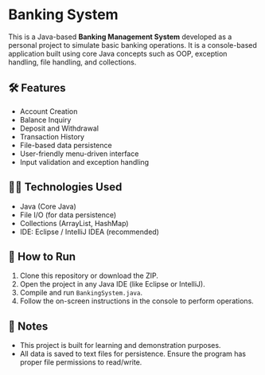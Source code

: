 # Banking System

This is a Java-based **Banking Management System** developed as a personal project to simulate basic banking operations. It is a console-based application built using core Java concepts such as OOP, exception handling, file handling, and collections.

## 🛠️ Features

- Account Creation
- Balance Inquiry
- Deposit and Withdrawal
- Transaction History
- File-based data persistence
- User-friendly menu-driven interface
- Input validation and exception handling

## 🧑‍💻 Technologies Used

- Java (Core Java)
- File I/O (for data persistence)
- Collections (ArrayList, HashMap)
- IDE: Eclipse / IntelliJ IDEA (recommended)


## 🚀 How to Run

1. Clone this repository or download the ZIP.
2. Open the project in any Java IDE (like Eclipse or IntelliJ).
3. Compile and run `BankingSystem.java`.
4. Follow the on-screen instructions in the console to perform operations.

## 📌 Notes

- This project is built for learning and demonstration purposes.
- All data is saved to text files for persistence. Ensure the program has proper file permissions to read/write.
